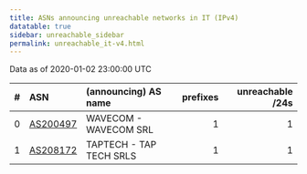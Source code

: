 ```yaml
---
title: ASNs announcing unreachable networks in IT (IPv4)
datatable: true
sidebar: unreachable_sidebar
permalink: unreachable_it-v4.html
---
```


Data as of 2020-01-02 23:00:00 UTC


<div class="datatable-begin"></div>

|   # | ASN                                      | (announcing) AS name    |   prefixes |   unreachable /24s |
|----:|:-----------------------------------------|:------------------------|-----------:|-------------------:|
|   0 | [AS200497](unreachable_AS200497-v4.html) | WAVECOM - WAVECOM SRL   |          1 |                  1 |
|   1 | [AS208172](unreachable_AS208172-v4.html) | TAPTECH - TAP TECH SRLS |          1 |                  1 |

<div class="datatable-end"></div>